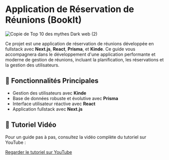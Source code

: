 # Application de Réservation de Réunions (BookIt)
![Copie de Top 10 des mythes Dark web (2)](https://github.com/user-attachments/assets/8ab356f5-d35d-45f8-adcf-b2d85e5b7dab)

Ce projet est une application de réservation de réunions développée en fullstack avec **Next.js**, **React**, **Prisma**, et **Kinde**. Ce guide vous accompagnera dans le développement d'une application performante et moderne de gestion de réunions, incluant la planification, les réservations et la gestion des utilisateurs.

## 🚀 Fonctionnalités Principales

- Gestion des utilisateurs avec **Kinde**
- Base de données robuste et évolutive avec **Prisma**
- Interface utilisateur réactive avec **React**
- Application fullstack avec **Next.js**

## 🎥 Tutoriel Vidéo

Pour un guide pas à pas, consultez la vidéo complète du tutoriel sur YouTube :

[Regarder le tutoriel sur YouTube](https://www.youtube.com/ton-lien-video)

